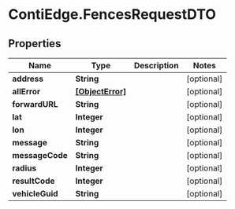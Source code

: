 # ContiEdge.FencesRequestDTO

## Properties
Name | Type | Description | Notes
------------ | ------------- | ------------- | -------------
**address** | **String** |  | [optional] 
**allError** | [**[ObjectError]**](ObjectError.md) |  | [optional] 
**forwardURL** | **String** |  | [optional] 
**lat** | **Integer** |  | [optional] 
**lon** | **Integer** |  | [optional] 
**message** | **String** |  | [optional] 
**messageCode** | **String** |  | [optional] 
**radius** | **Integer** |  | [optional] 
**resultCode** | **Integer** |  | [optional] 
**vehicleGuid** | **String** |  | [optional] 



